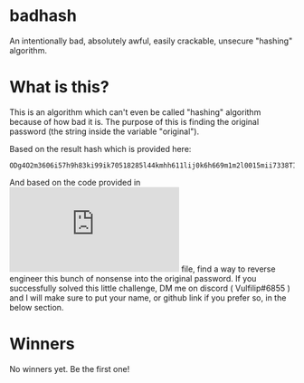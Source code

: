# badhash
An intentionally bad, absolutely awful, easily crackable, unsecure "hashing" algorithm.
# What is this?
This is an algorithm which can't even be called "hashing" algorithm because of how bad it is. The purpose of this is finding the original password (the string inside the variable "original").

Based on the result hash which is provided here:
```
ODg4O2m3606i57h9h83ki99ik70518285l44kmhh611lij0k6h669m1m2l0015mii7338TI2NDEzOTk2NzYzNTE1MTM4MTEwMTQ2f3606b57a9a83db99bd70518285e44dfaa611ebc0d6a669f1f2e0015fbb73380NA
```
And based on the code provided in ![Bad Algorithm](https://github.com/vulfilip/badhash/blob/main/badalgorithm.rs) file, find a way to reverse engineer this bunch of nonsense into the original password.
If you successfully solved this little challenge, DM me on discord ( Vulfilip#6855 ) and I will make sure to put your name, or github link if you prefer so, in the below section.
# Winners
No winners yet. Be the first one! 

